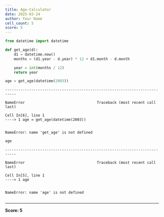```yaml
---
title: Age-Calculator
date: 2025-03-24
author: Your Name
cell_count: 5
score: 5
---
```


```python
from datetime import datetime
```


```python
def get_age(d):
    d1 = datetime.now()
    months = (d1.year - d.year) * 12 + d1.month - d.month

    year = int(months / 12)
    return year
```


```python
age = get_age(datetime(2003))
```


    ---------------------------------------------------------------------------

    NameError                                 Traceback (most recent call last)

    Cell In[6], line 1
    ----> 1 age = get_age(datetime(2003))


    NameError: name 'get_age' is not defined



```python
age
```


    ---------------------------------------------------------------------------

    NameError                                 Traceback (most recent call last)

    Cell In[5], line 1
    ----> 1 age


    NameError: name 'age' is not defined



```python

```


---
**Score: 5**
